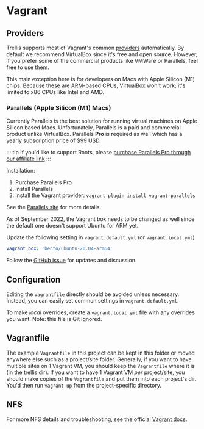 # Vagrant

## Providers
Trellis supports most of Vagrant's common [providers](https://www.vagrantup.com/docs/providers) automatically. By default we recommend VirtualBox since it's free and open source. However, if you prefer some of the commercial products like VMWare or Parallels, feel free to use them.

This main exception here is for developers on Macs with Apple Silicon (M1)
chips. Because these are ARM-based CPUs, VirtualBox won't work; it's limited to
x86 CPUs like Intel and AMD.

### Parallels (Apple Silicon (M1) Macs)
Currently Parallels is the best solution for running virtual machines on Apple
Silicon based Macs. Unfortunately, Parallels is a paid and commercial product
unlike VirtualBox. Parallels **Pro** is required as well which has a yearly
subscription price of
$99 USD.

::: tip
If you'd like to support Roots, please [purchase Parallels Pro through our affiliate link](https://prf.hn/l/KzkNLZB)
:::

Installation:
1. Purchase Parallels Pro
2. Install Parallels
3. Install the Vagrant provider: `vagrant plugin install vagrant-parallels`

See the [Parallels site](https://parallels.github.io/vagrant-parallels/docs/) for
more details.

As of September 2022, the Vagrant box needs to be changed as well since the default one doesn't support Ubuntu for ARM yet.

Update the following setting in `vagrant.default.yml` (or
   `vagrant.local.yml`)
```yaml
vagrant_box: 'bento/ubuntu-20.04-arm64'
```

Follow the [GitHub issue](https://github.com/roots/trellis/issues/1253) for
updates and discussion.

## Configuration
Editing the `Vagrantfile` directly should be avoided unless necessary. Instead,
you can easily set common settings in `vagrant.default.yml`.

To make _local_ overrides, create a `vagrant.local.yml` file with any overrides
you want. Note: this file is Git ignored.

## Vagrantfile
The example `Vagrantfile` in this project can be kept in this folder or moved anywhere else such as a project/site folder. Generally, if you want to have multiple sites on 1 Vagrant VM, you should keep the `Vagrantfile` where it is (in the trellis dir). If you want to have 1 Vagrant VM *per* project/site, you should make copies of the `Vagrantfile` and put them into each project's dir. You'd then run `vagrant up` from the project-specific directory.

## NFS
For more NFS details and troubleshooting, see the official [Vagrant docs](https://www.vagrantup.com/docs/synced-folders/nfs).
